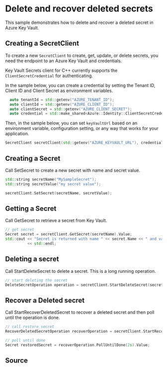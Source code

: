 # Delete and recover deleted secrets

This sample demonstrates how to delete and recover a deleted secret in Azure Key Vault.

## Creating a SecretClient

To create a new `SecretClient` to create, get, update, or delete secrets, you need the endpoint to an Azure Key Vault and credentials.

Key Vault Secrets client for C++ currently supports the `ClientSecretCredential` for authenticating.

In the sample below, you can create a credential by setting the Tenant ID, Client ID and Client Secret as environment variables.

```cpp Snippet:SecretSample3CreateCredential
  auto tenantId = std::getenv("AZURE_TENANT_ID");
  auto clientId = std::getenv("AZURE_CLIENT_ID");
  auto clientSecret = std::getenv("AZURE_CLIENT_SECRET");
  auto credential = std::make_shared<Azure::Identity::ClientSecretCredential>(tenantId, clientId, clientSecret);
```

Then, in the sample below, you can set `keyVaultUrl` based on an environment variable, configuration setting, or any way that works for your application.

```cpp Snippet:SecretSample3SecretClient
SecretClient secretClient(std::getenv("AZURE_KEYVAULT_URL"), credential);
```

## Creating a Secret

Call SetSecret to create a new secret with name and secret value.

```cpp Snippet:SecretSample3SetSecret
std::string secretName("MySampleSecret");
std::string secretValue("my secret value");

secretClient.SetSecret(secretName, secretValue);
```

## Getting a Secret

Call GetSecret to retrieve a secret from Key Vault.

```cpp Snippet:SecretSample3GetSecret
// get secret
Secret secret = secretClient.GetSecret(secretName).Value;
std::cout << "Secret is returned with name " << secret.Name << " and value " << secret.Value
          << std::endl;
```

## Deleting a secret

Call StartDeleteSecret to delete a secret. This is a long running operation.

```cpp Snippet:SecretSample3DeleteSecret
// start deleting the secret
DeleteSecretOperation operation = secretClient.StartDeleteSecret(secret.Name);
```

## Recover a Deleted secret

Call StartRecoverDeletedSecret to recover a deleted secret and then poll until the operation is done.

```cpp Snippet:SecretSample3RecoverSecret
// call restore secret
RecoverDeletedSecretOperation recoverOperation = secretClient.StartRecoverDeletedSecret(secret.Name);

// poll until done
Secret restoredSecret = recoverOperation.PollUntilDone(2s).Value;
```

## Source

[defaultazurecredential]: https://github.com/Azure/azure-sdk-for-cpp/blob/main/sdk/identity/azure-identity/README.md
